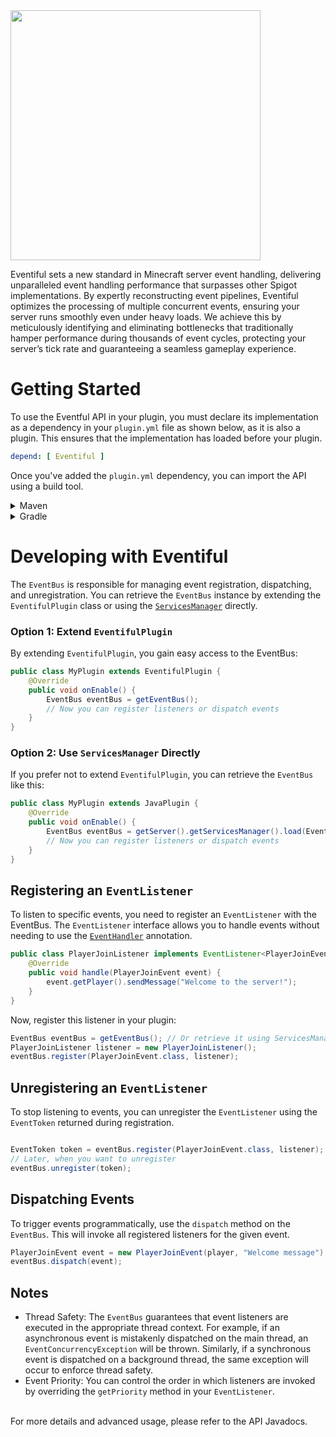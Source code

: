<img src="https://i.imgur.com/88BpRPz.png" style="width: 400px">

Eventiful sets a new standard in Minecraft server event handling, delivering unparalleled event handling performance
that surpasses other Spigot implementations. By expertly reconstructing event pipelines, Eventiful optimizes the
processing of multiple concurrent events, ensuring your server runs smoothly even under heavy loads. We achieve this by
meticulously identifying and eliminating bottlenecks that traditionally hamper performance during thousands of event
cycles, protecting your server’s tick rate and guaranteeing a seamless gameplay experience.

# Getting Started
To use the Eventful API in your plugin, you must declare its implementation as a dependency in your `plugin.yml` file as shown below, as it is also a plugin. This ensures that the implementation has loaded before your plugin.
```yaml
depend: [ Eventiful ]
```
Once you've added the `plugin.yml` dependency, you can import the API using a build tool.
<details>
  <summary>Maven</summary>

  ```xml
  <repositories>
    <repository>
      <id>mc-libs-repo</id>
      <url>https://repo.repsy.io/mvn/mdcline/mc-libs/</url>
    </repository>
  </repositories>

  <dependencies>
    <dependency>
      <groupId>io.github.eventiful</groupId>
      <artifactId>eventiful-api</artifactId>
      <version>1.0.0</version>
      <scope>provided</scope>
    </dependency>
  </dependencies>
  ```
</details>
<details>
  <summary>Gradle</summary>

  ```gradle
  repositories {
      maven { url "https://repo.repsy.io/mvn/mdcline/mc-libs/" }
  }
  
  dependencies {
      compileOnly 'io.github.eventiful:eventiful-api:1.0.0'
  }
  ```
</details>

# Developing with Eventiful
The `EventBus` is responsible for managing event registration, dispatching, and unregistration. You can retrieve the `EventBus` instance by extending the `EventifulPlugin` class or using the [`ServicesManager`](https://hub.spigotmc.org/javadocs/bukkit/org/bukkit/plugin/ServicesManager.html) directly.

### Option 1: Extend `EventifulPlugin`
By extending `EventifulPlugin`, you gain easy access to the EventBus:
```java
public class MyPlugin extends EventifulPlugin {
    @Override
    public void onEnable() {
        EventBus eventBus = getEventBus();
        // Now you can register listeners or dispatch events
    }
}
```
### Option 2: Use `ServicesManager` Directly
If you prefer not to extend `EventifulPlugin`, you can retrieve the `EventBus` like this:
```java
public class MyPlugin extends JavaPlugin {
    @Override
    public void onEnable() {
        EventBus eventBus = getServer().getServicesManager().load(EventBus.class);
        // Now you can register listeners or dispatch events
    }
}
```
## Registering an `EventListener`
To listen to specific events, you need to register an `EventListener` with the EventBus. The `EventListener` interface allows you to handle events without needing to use the [`EventHandler`](https://hub.spigotmc.org/javadocs/bukkit/org/bukkit/event/EventHandler.html) annotation.
```java
public class PlayerJoinListener implements EventListener<PlayerJoinEvent> {
    @Override
    public void handle(PlayerJoinEvent event) {
        event.getPlayer().sendMessage("Welcome to the server!");
    }
}
```
Now, register this listener in your plugin:
```java
EventBus eventBus = getEventBus(); // Or retrieve it using ServicesManager
PlayerJoinListener listener = new PlayerJoinListener();
eventBus.register(PlayerJoinEvent.class, listener);
```

## Unregistering an `EventListener`
To stop listening to events, you can unregister the `EventListener` using the `EventToken` returned during registration.
```java

EventToken token = eventBus.register(PlayerJoinEvent.class, listener);
// Later, when you want to unregister
eventBus.unregister(token);
```
## Dispatching Events
To trigger events programmatically, use the `dispatch` method on the `EventBus`. This will invoke all registered listeners for the given event.
```java
PlayerJoinEvent event = new PlayerJoinEvent(player, "Welcome message");
eventBus.dispatch(event);
```
## Notes
- Thread Safety: The `EventBus` guarantees that event listeners are executed in the appropriate thread context. For example, if an asynchronous event is mistakenly dispatched on the main thread, an `EventConcurrencyException` will be thrown. Similarly, if a synchronous event is dispatched on a background thread, the same exception will occur to enforce thread safety.
- Event Priority: You can control the order in which listeners are invoked by overriding the `getPriority` method in your `EventListener`.
<br><br>

For more details and advanced usage, please refer to the API Javadocs.
